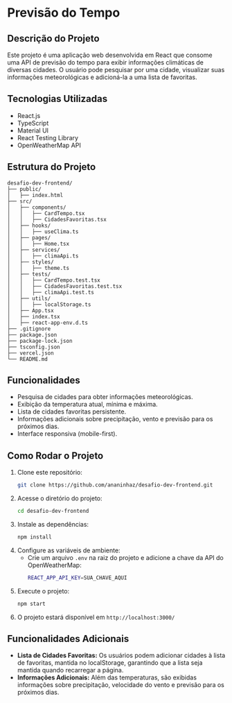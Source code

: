 # Previsão do Tempo

## Descrição do Projeto
Este projeto é uma aplicação web desenvolvida em React que consome uma API de previsão do tempo para exibir informações climáticas de diversas cidades. O usuário pode pesquisar por uma cidade, visualizar suas informações meteorológicas e adicioná-la a uma lista de favoritas.

## Tecnologias Utilizadas
- React.js
- TypeScript
- Material UI
- React Testing Library
- OpenWeatherMap API

## Estrutura do Projeto
```
desafio-dev-frontend/
├── public/
│   ├── index.html
├── src/
│   ├── components/
│   │   ├── CardTempo.tsx
│   │   ├── CidadesFavoritas.tsx
│   ├── hooks/
│   │   ├── useClima.ts
│   ├── pages/
│   │   ├── Home.tsx
│   ├── services/
│   │   ├── climaApi.ts
│   ├── styles/
│   │   ├── theme.ts
│   ├── tests/
│   │   ├── CardTempo.test.tsx
│   │   ├── CidadesFavoritas.test.tsx
│   │   ├── climaApi.test.ts
│   ├── utils/
│   │   ├── localStorage.ts
│   ├── App.tsx
│   ├── index.tsx
│   ├── react-app-env.d.ts
├── .gitignore
├── package.json
├── package-lock.json
├── tsconfig.json
├── vercel.json
└── README.md
```

## Funcionalidades
- Pesquisa de cidades para obter informações meteorológicas.
- Exibição da temperatura atual, mínima e máxima.
- Lista de cidades favoritas persistente.
- Informações adicionais sobre precipitação, vento e previsão para os próximos dias.
- Interface responsiva (mobile-first).

## Como Rodar o Projeto
1. Clone este repositório:
   ```sh
   git clone https://github.com/ananinhaz/desafio-dev-frontend.git
   ```
2. Acesse o diretório do projeto:
   ```sh
   cd desafio-dev-frontend
   ```
3. Instale as dependências:
   ```sh
   npm install
   ```
4. Configure as variáveis de ambiente:
   - Crie um arquivo `.env` na raiz do projeto e adicione a chave da API do OpenWeatherMap:
     ```sh
     REACT_APP_API_KEY=SUA_CHAVE_AQUI
     ```
5. Execute o projeto:
   ```sh
   npm start
   ```
6. O projeto estará disponível em `http://localhost:3000/`

## Funcionalidades Adicionais
- **Lista de Cidades Favoritas:** Os usuários podem adicionar cidades à lista de favoritas, mantida no localStorage, garantindo que a lista seja mantida quando recarregar a página.
- **Informações Adicionais:** Além das temperaturas, são exibidas informações sobre precipitação, velocidade do vento e previsão para os próximos dias.



